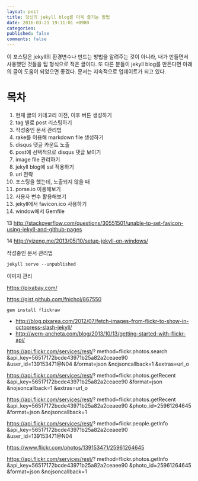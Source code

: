 ```yaml
---
layout: post
title: 당신의 jekyll blog를 더욱 즐기는 방법
date: 2016-03-21 19:11:01 +0900
categories: 
published: false
comments: false
---
```


이 포스팅은 jekyll의 환경변수나 만드는 방법을 알려주는 것이 아니라, 내가 만들면서 사용했던 것들을 팁 형식으로 적은 글이다. 또 다른 분들이 jekyll blog를 만든다면 아래의 글이 도움이 되었으면 좋겠다. 문서는 지속적으로 업데이트가 되고 있다.

<!--more-->

# 목차

1. 현재 글의 카테고리 이전, 이후 버튼 생성하기
2. tag 별로 post 리스팅하기
3. 작성중인 문서 관리법
4. rake를 이용해 markdown file 생성하기
5. disqus 댓글 카운트 노출
6. post에 선택적으로 disqus 댓글 보이기
7. image file 관리하기
8. jekyll blog에 ssl 적용하기
9. uri 전략
10. 포스팅을 했는데, 노출되지 않을 때
11. porse.io 이용해보기
12. 사용자 변수 활용해보기
13. jekyll에서 favicon.ico 사용하기 
14. window에서 Gemfile

13
http://stackoverflow.com/questions/30551501/unable-to-set-favicon-using-jekyll-and-github-pages

14
http://yizeng.me/2013/05/10/setup-jekyll-on-windows/

작성중인 문서 관리법

```shell
jekyll serve --unpublished
```

이미지 관리

https://pixabay.com/

https://gist.github.com/fnichol/867550

```
gem install flickraw
```

- http://blog.pixarea.com/2012/07/fetch-images-from-flickr-to-show-in-octopress-slash-jekyll/
- http://wern-ancheta.com/blog/2013/10/13/getting-started-with-flickr-api/


https://api.flickr.com/services/rest/?
method=flickr.photos.search
&api_key=56517172bcde43971b25a82a2ceaee90
&user_id=139153471@N04
&format=json
&nojsoncallback=1
&extras=url_o


https://api.flickr.com/services/rest/?
method=flickr.photos.getRecent
&api_key=56517172bcde43971b25a82a2ceaee90
&format=json
&nojsoncallback=1
&extras=url_o



https://api.flickr.com/services/rest/?
method=flickr.photos.getRecent
&api_key=56517172bcde43971b25a82a2ceaee90
&photo_id=25961264645
&format=json
&nojsoncallback=1


https://api.flickr.com/services/rest/?
method=flickr.people.getInfo
&api_key=56517172bcde43971b25a82a2ceaee90
&user_id=139153471@N04



https://www.flickr.com/photos/139153471/25961264645 

 
https://api.flickr.com/services/rest/?
method=flickr.photos.getInfo
&api_key=56517172bcde43971b25a82a2ceaee90
&photo_id=25961264645
&format=json
&nojsoncallback=1 
 